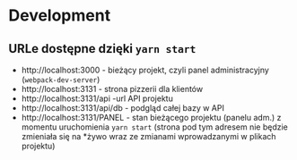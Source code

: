 # Development

## URLe dostępne dzięki `yarn start`
- http://localhost:3000 - bieżący projekt, czyli panel administracyjny (`webpack-dev-server`)
- http://localhost:3131 - strona pizzerii dla klientów
- http://localhost:3131/api -url API projektu
- http://localhost:3131/api/db - podgląd całej bazy w API
- http://localhost:3131/PANEL - stan bieżącego projektu (panelu adm.) z momentu uruchomienia `yarn start` (strona pod tym adresem nie będzie zmieniała się na *żywo wraz ze zmianami wprowadzanymi w plikach projektu)




